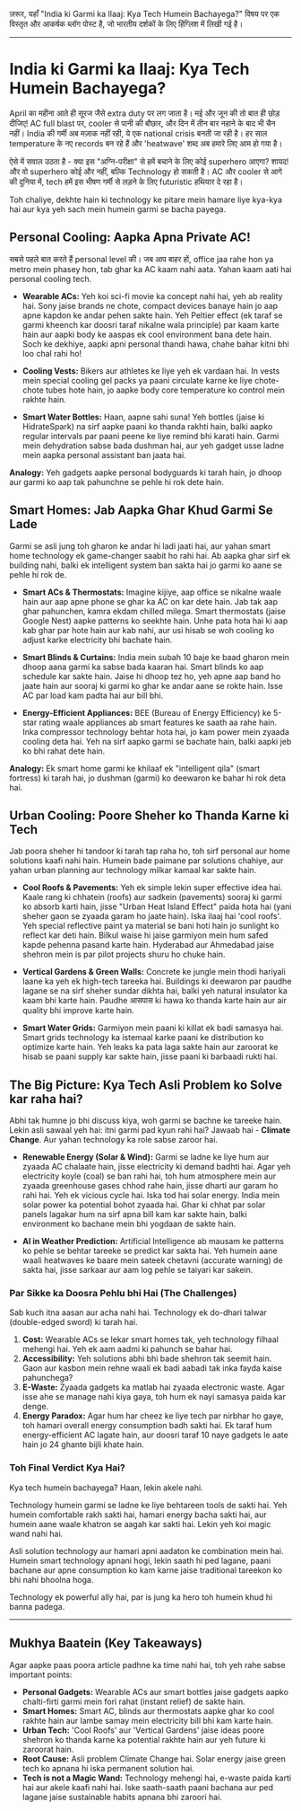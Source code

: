 ज़रूर, यहाँ "India ki Garmi ka Ilaaj: Kya Tech Humein Bachayega?" विषय पर एक विस्तृत और आकर्षक ब्लॉग पोस्ट है, जो भारतीय दर्शकों के लिए हिंग्लिश में लिखी गई है।

***

# India ki Garmi ka Ilaaj: Kya Tech Humein Bachayega?

April का महीना आते ही सूरज जैसे extra duty पर लग जाता है। मई और जून की तो बात ही छोड़ दीजिए! AC full blast पर, cooler से पानी की बौछार, और दिन में तीन बार नहाने के बाद भी चैन नहीं। India की गर्मी अब मज़ाक नहीं रही, ये एक national crisis बनती जा रही है। हर साल temperature के नए records बन रहे हैं और 'heatwave' शब्द अब हमारे लिए आम हो गया है।

ऐसे में सवाल उठता है - क्या इस "अग्नि-परीक्षा" से हमें बचाने के लिए कोई superhero आएगा? शायद! और वो superhero कोई और नहीं, बल्कि Technology हो सकती है। AC और cooler से आगे की दुनिया में, tech हमें इस भीषण गर्मी से लड़ने के लिए futuristic हथियार दे रहा है।

Toh chaliye, dekhte hain ki technology ke pitare mein hamare liye kya-kya hai aur kya yeh sach mein humein garmi se bacha payega.

## Personal Cooling: Aapka Apna Private AC!

 सबसे पहले बात करते हैं personal level की। जब आप बाहर हों, office jaa rahe hon ya metro mein phasey hon, tab ghar ka AC kaam nahi aata. Yahan kaam aati hai personal cooling tech.

- **Wearable ACs:** Yeh koi sci-fi movie ka concept nahi hai, yeh ab reality hai. Sony jaise brands ne chote, compact devices banaye hain jo aap apne kapdon ke andar pehen sakte hain. Yeh Peltier effect (ek taraf se garmi kheench kar doosri taraf nikalne wala principle) par kaam karte hain aur aapki body ke aaspas ek cool environment bana dete hain. Soch ke dekhiye, aapki apni personal thandi hawa, chahe bahar kitni bhi loo chal rahi ho!

- **Cooling Vests:** Bikers aur athletes ke liye yeh ek vardaan hai. In vests mein special cooling gel packs ya paani circulate karne ke liye chote-chote tubes hote hain, jo aapke body core temperature ko control mein rakhte hain.

- **Smart Water Bottles:** Haan, aapne sahi suna! Yeh bottles (jaise ki HidrateSpark) na sirf aapke paani ko thanda rakhti hain, balki aapko regular intervals par paani peene ke liye remind bhi karati hain. Garmi mein dehydration sabse bada dushman hai, aur yeh gadget usse ladne mein aapka personal assistant ban jaata hai.

**Analogy:** Yeh gadgets aapke personal bodyguards ki tarah hain, jo dhoop aur garmi ko aap tak pahunchne se pehle hi rok dete hain.

## Smart Homes: Jab Aapka Ghar Khud Garmi Se Lade

Garmi se asli jung toh gharon ke andar hi ladi jaati hai, aur yahan smart home technology ek game-changer saabit ho rahi hai. Ab aapka ghar sirf ek building nahi, balki ek intelligent system ban sakta hai jo garmi ko aane se pehle hi rok de.

- **Smart ACs & Thermostats:** Imagine kijiye, aap office se nikalne waale hain aur aap apne phone se ghar ka AC on kar dete hain. Jab tak aap ghar pahunchen, kamra ekdam chilled milega. Smart thermostats (jaise Google Nest) aapke patterns ko seekhte hain. Unhe pata hota hai ki aap kab ghar par hote hain aur kab nahi, aur usi hisab se woh cooling ko adjust karke electricity bhi bachate hain.

- **Smart Blinds & Curtains:** India mein subah 10 baje ke baad gharon mein dhoop aana garmi ka sabse bada kaaran hai. Smart blinds ko aap schedule kar sakte hain. Jaise hi dhoop tez ho, yeh apne aap band ho jaate hain aur sooraj ki garmi ko ghar ke andar aane se rokte hain. Isse AC par load kam padta hai aur bill bhi.

- **Energy-Efficient Appliances:** BEE (Bureau of Energy Efficiency) ke 5-star rating waale appliances ab smart features ke saath aa rahe hain. Inka compressor technology behtar hota hai, jo kam power mein zyaada cooling deta hai. Yeh na sirf aapko garmi se bachate hain, balki aapki jeb ko bhi rahat dete hain.

**Analogy:** Ek smart home garmi ke khilaaf ek "intelligent qila" (smart fortress) ki tarah hai, jo dushman (garmi) ko deewaron ke bahar hi rok deta hai.

## Urban Cooling: Poore Sheher ko Thanda Karne ki Tech

Jab poora sheher hi tandoor ki tarah tap raha ho, toh sirf personal aur home solutions kaafi nahi hain. Humein bade paimane par solutions chahiye, aur yahan urban planning aur technology milkar kamaal kar sakte hain.

- **Cool Roofs & Pavements:** Yeh ek simple lekin super effective idea hai. Kaale rang ki chhatein (roofs) aur sadkein (pavements) sooraj ki garmi ko absorb karti hain, jisse "Urban Heat Island Effect" paida hota hai (yani sheher gaon se zyaada garam ho jaate hain). Iska ilaaj hai 'cool roofs'. Yeh special reflective paint ya material se bani hoti hain jo sunlight ko reflect kar deti hain. Bilkul waise hi jaise garmiyon mein hum safed kapde pehenna pasand karte hain. Hyderabad aur Ahmedabad jaise shehron mein is par pilot projects shuru ho chuke hain.

- **Vertical Gardens & Green Walls:** Concrete ke jungle mein thodi hariyali laane ka yeh ek high-tech tareeka hai. Buildings ki deewaron par paudhe lagane se na sirf sheher sundar dikhta hai, balki yeh natural insulator ka kaam bhi karte hain. Paudhe आसपास ki hawa ko thanda karte hain aur air quality bhi improve karte hain.

- **Smart Water Grids:** Garmiyon mein paani ki killat ek badi samasya hai. Smart grids technology ka istemaal karke paani ke distribution ko optimize karte hain. Yeh leaks ka pata laga sakte hain aur zaroorat ke hisab se paani supply kar sakte hain, jisse paani ki barbaadi rukti hai.

## The Big Picture: Kya Tech Asli Problem ko Solve kar raha hai?

Abhi tak humne jo bhi discuss kiya, woh garmi se bachne ke tareeke hain. Lekin asli sawaal yeh hai: itni garmi pad kyun rahi hai? Jawaab hai - **Climate Change**. Aur yahan technology ka role sabse zaroor hai.

- **Renewable Energy (Solar & Wind):** Garmi se ladne ke liye hum aur zyaada AC chalaate hain, jisse electricity ki demand badhti hai. Agar yeh electricity koyle (coal) se ban rahi hai, toh hum atmosphere mein aur zyaada greenhouse gases chhod rahe hain, jisse dharti aur garam ho rahi hai. Yeh ek vicious cycle hai. Iska tod hai solar energy. India mein solar power ka potential bohot zyaada hai. Ghar ki chhat par solar panels lagakar hum na sirf apna bill kam kar sakte hain, balki environment ko bachane mein bhi yogdaan de sakte hain.

- **AI in Weather Prediction:** Artificial Intelligence ab mausam ke patterns ko pehle se behtar tareeke se predict kar sakta hai. Yeh humein aane waali heatwaves ke baare mein sateek chetavni (accurate warning) de sakta hai, jisse sarkaar aur aam log pehle se taiyari kar sakein.

### Par Sikke ka Doosra Pehlu bhi Hai (The Challenges)

Sab kuch itna aasan aur acha nahi hai. Technology ek do-dhari talwar (double-edged sword) ki tarah hai.

1.  **Cost:** Wearable ACs se lekar smart homes tak, yeh technology filhaal mehengi hai. Yeh ek aam aadmi ki pahunch se bahar hai.
2.  **Accessibility:** Yeh solutions abhi bhi bade shehron tak seemit hain. Gaon aur kasbon mein rehne waali ek badi aabadi tak inka fayda kaise pahunchega?
3.  **E-Waste:** Zyaada gadgets ka matlab hai zyaada electronic waste. Agar isse ahe se manage nahi kiya gaya, toh hum ek nayi samasya paida kar denge.
4.  **Energy Paradox:** Agar hum har cheez ke liye tech par nirbhar ho gaye, toh hamari overall energy consumption badh sakti hai. Ek taraf hum energy-efficient AC lagate hain, aur doosri taraf 10 naye gadgets le aate hain jo 24 ghante bijli khate hain.

### Toh Final Verdict Kya Hai?

Kya tech humein bachayega? Haan, lekin akele nahi.

Technology humein garmi se ladne ke liye behtareen tools de sakti hai. Yeh humein comfortable rakh sakti hai, hamari energy bacha sakti hai, aur humein aane waale khatron se aagah kar sakti hai. Lekin yeh koi magic wand nahi hai.

Asli solution technology aur hamari apni aadaton ke combination mein hai. Humein smart technology apnani hogi, lekin saath hi ped lagane, paani bachane aur apne consumption ko kam karne jaise traditional tareekon ko bhi nahi bhoolna hoga.

Technology ek powerful ally hai, par is jung ka hero toh humein khud hi banna padega.

***

## Mukhya Baatein (Key Takeaways)

Agar aapke paas poora article padhne ka time nahi hai, toh yeh rahe sabse important points:

-   **Personal Gadgets:** Wearable ACs aur smart bottles jaise gadgets aapko chalti-firti garmi mein fori rahat (instant relief) de sakte hain.
-   **Smart Homes:** Smart AC, blinds aur thermostats aapke ghar ko cool rakhte hain aur lambe samay mein electricity bill bhi kam karte hain.
-   **Urban Tech:** 'Cool Roofs' aur 'Vertical Gardens' jaise ideas poore shehron ko thanda karne ka potential rakhte hain aur yeh future ki zaroorat hain.
-   **Root Cause:** Asli problem Climate Change hai. Solar energy jaise green tech ko apnana hi iska permanent solution hai.
-   **Tech is not a Magic Wand:** Technology mehengi hai, e-waste paida karti hai aur akele kaafi nahi hai. Iske saath-saath paani bachana aur ped lagane jaise sustainable habits apnana bhi zaroori hai.